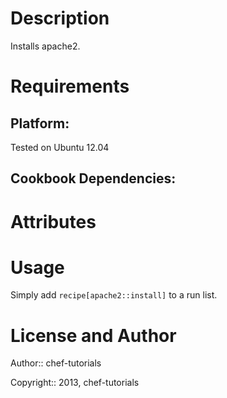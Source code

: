 Description
===========

Installs apache2.

Requirements
============

## Platform:

Tested on Ubuntu 12.04

## Cookbook Dependencies:

Attributes
==========

Usage
=====

Simply add `recipe[apache2::install]` to a run list.

License and Author
==================

Author:: chef-tutorials

Copyright:: 2013, chef-tutorials
